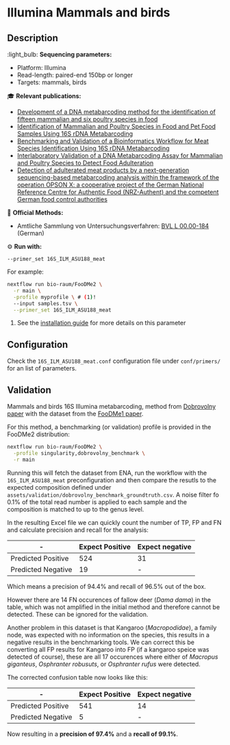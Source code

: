# Illumina Mammals and birds

## Description

:light_bulb: **Sequencing parameters:**

* Platform: Illumina
* Read-length: paired-end 150bp or longer
* Targets: mammals, birds

:mortar_board: **Relevant publications:**

* [Development of a DNA metabarcoding method for the identification of fifteen mammalian and six poultry species in food ](https://pubmed.ncbi.nlm.nih.gov/30309555/)
* [Identification of Mammalian and Poultry Species in Food and Pet Food Samples Using 16S rDNA Metabarcoding](https://pubmed.ncbi.nlm.nih.gov/34829156/)
* [Benchmarking and Validation of a Bioinformatics Workflow for Meat Species Identification Using 16S rDNA Metabarcoding ](https://pubmed.ncbi.nlm.nih.gov/36900485/)
* [Interlaboratory Validation of a DNA Metabarcoding Assay for Mammalian and Poultry Species to Detect Food Adulteration](https://pubmed.ncbi.nlm.nih.gov/35454695/)
* [Detection of adulterated meat products by a next-generation sequencing-based metabarcoding analysis within the framework of the operation OPSON X: a cooperative project of the German National Reference Centre for Authentic Food (NRZ-Authent) and the competent German food control authorities](https://www.openagrar.de/receive/openagrar_mods_00087058)

:scroll: **Official Methods:**

* Amtliche Sammlung von Untersuchungsverfahren: [BVL L 00.00-184](https://www.dinmedia.de/de/technische-regel/bvl-l-00-00-184/367584412) (German)

:gear: **Run with:**

`--primer_set 16S_ILM_ASU188_meat`

For example:

```bash
nextflow run bio-raum/FooDMe2 \
  -r main \
  -profile myprofile \ # (1)!
  --input samples.tsv \
  --primer_set 16S_ILM_ASU188_meat
```

1. See the [installation guide](../user_doc/installation.md) for more details on this parameter

## Configuration

Check the `16S_ILM_ASU188_meat.conf` configuration file under `conf/primers/` for an list of parameters.

## Validation

Mammals and birds 16S Illumina metabarcoding, method from [Dobrovolny paper](https://pubmed.ncbi.nlm.nih.gov/30309555/) with the dataset from the [FooDMe1 paper](https://pubmed.ncbi.nlm.nih.gov/36900485/).

For this method, a benchmarking (or validation) profile is provided in the FooDMe2 distribution:

``` bash
nextflow run bio-raum/FooDMe2 \
  -profile singularity,dobrovolny_benchmark \
  -r main
```

Running this will fetch the dataset from ENA, run the workflow with the `16S_ILM_ASU188_meat` preconfiguration and then compare the resutls to the expected composition defined under `assets/validation/dobrovolny_benchmark_groundtruth.csv`. A noise filter fo 0.1% of the total read number is applied to each sample and the composition is matched to up to the genus level.

In the resulting Excel file we can quickly count the number of TP, FP and FN and calculate precision and recall for the analysis:

| - | Expect Positive | Expect negative |
| --- | --- | --- |
| Predicted Positive | 524 | 31 |
| Predicted Negative | 19 | - |

Which means a precision of 94.4% and recall of 96.5% out of the box.

However there are 14 FN occurences of fallow deer (*Dama dama*) in the table, which was not amplified in the initial method and therefore cannot be detected. These can be ignored for the validation.

Another problem in this dataset is that Kangaroo (*Macropodidae*), a family node, was expected with no information on the species, this results in a negative results in the benchmarking tools. We can correct this be converting all FP results for Kangaroo into FP (if a kangaroo speice was detected of course), these are all 17 occurences where either of *Macropus giganteus*, *Osphranter robusuts*, or *Osphranter rufus* were detected.

The corrected confusion table now looks like this:

| - | Expect Positive | Expect negative |
| --- | --- | --- |
| Predicted Positive | 541 | 14 |
| Predicted Negative | 5 | - |

Now resulting in a **precision of 97.4%** and a **recall of 99.1%**.

